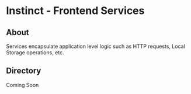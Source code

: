 # Instinct - Frontend Services

## About
Services encapsulate application level logic such as HTTP requests, Local Storage operations, etc.

## Directory
Coming Soon